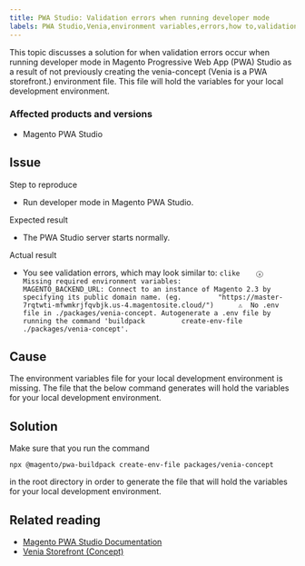 ```yaml
---
title: PWA Studio: Validation errors when running developer mode
labels: PWA Studio,Venia,environment variables,errors,how to,validation
---
```


This topic discusses a solution for when validation errors occur when running developer mode in Magento Progressive Web App (PWA) Studio as a result of not previously creating the venia-concept (Venia is a PWA storefront.) environment file. This file will hold the variables for your local development environment.

### Affected products and versions

* Magento PWA Studio

## Issue

 <span class="wysiwyg-underline">Step to reproduce</span> 

* Run developer mode in Magento PWA Studio.

 <span class="wysiwyg-underline">Expected result</span> 

* The PWA Studio server starts normally.

 <span class="wysiwyg-underline">Actual result</span> 

* You see validation errors, which may look similar to:    ```clike    ⓧ  Missing required environment variables:         MAGENTO_BACKEND_URL: Connect to an instance of Magento 2.3 by specifying its public domain name. (eg.         "https://master-7rqtwti-mfwmkrjfqvbjk.us-4.magentosite.cloud/")      ⚠  No .env file in ./packages/venia-concept. Autogenerate a .env file by running the command 'buildpack         create-env-file ./packages/venia-concept'.    ```    

## Cause

The environment variables file for your local development environment is missing. The file that the below command generates will hold the variables for your local development environment.

## Solution

Make sure that you run the command

```clike
npx @magento/pwa-buildpack create-env-file packages/venia-concept
```

in the root directory in order to generate the file that will hold the variables for your local development environment.

## Related reading

* [Magento PWA Studio Documentation](https://magento.github.io/pwa-studio/)
* [Venia Storefront (Concept)](https://magento.github.io/pwa-studio/venia-pwa-concept/)

